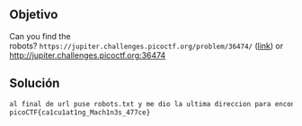## Objetivo
Can you find the robots? `https://jupiter.challenges.picoctf.org/problem/36474/` ([link](https://jupiter.challenges.picoctf.org/problem/36474/)) or http://jupiter.challenges.picoctf.org:36474
## Solución
```bash
al final de url puse robots.txt y me dio la ultima direccion para encontrar la flag https://jupiter.challenges.picoctf.org/problem/36474/477ce.html
picoCTF{ca1cu1at1ng_Mach1n3s_477ce}
```